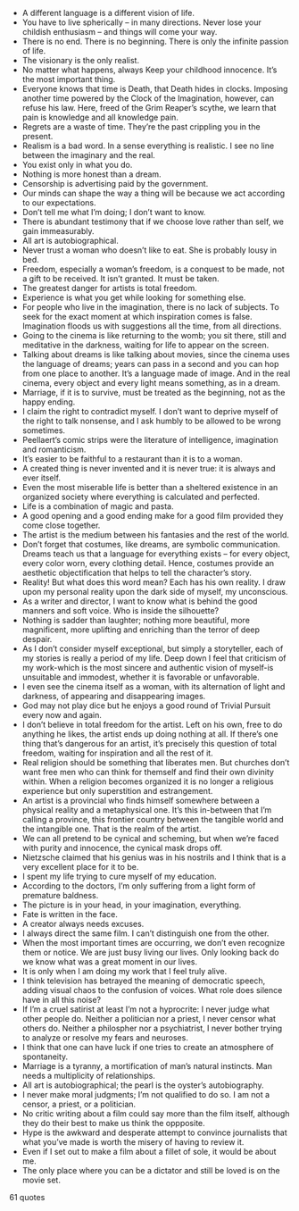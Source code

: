  - A different language is a different vision of life.
 - You have to live spherically – in many directions. Never lose your childish enthusiasm – and things will come your way.
 - There is no end. There is no beginning. There is only the infinite passion of life.
 - The visionary is the only realist.
 - No matter what happens, always Keep your childhood innocence. It’s the most important thing.
 - Everyone knows that time is Death, that Death hides in clocks. Imposing another time powered by the Clock of the Imagination, however, can refuse his law. Here, freed of the Grim Reaper’s scythe, we learn that pain is knowledge and all knowledge pain.
 - Regrets are a waste of time. They’re the past crippling you in the present.
 - Realism is a bad word. In a sense everything is realistic. I see no line between the imaginary and the real.
 - You exist only in what you do.
 - Nothing is more honest than a dream.
 - Censorship is advertising paid by the government.
 - Our minds can shape the way a thing will be because we act according to our expectations.
 - Don’t tell me what I’m doing; I don’t want to know.
 - There is abundant testimony that if we choose love rather than self, we gain immeasurably.
 - All art is autobiographical.
 - Never trust a woman who doesn’t like to eat. She is probably lousy in bed.
 - Freedom, especially a woman’s freedom, is a conquest to be made, not a gift to be received. It isn’t granted. It must be taken.
 - The greatest danger for artists is total freedom.
 - Experience is what you get while looking for something else.
 - For people who live in the imagination, there is no lack of subjects. To seek for the exact moment at which inspiration comes is false. Imagination floods us with suggestions all the time, from all directions.
 - Going to the cinema is like returning to the womb; you sit there, still and meditative in the darkness, waiting for life to appear on the screen.
 - Talking about dreams is like talking about movies, since the cinema uses the language of dreams; years can pass in a second and you can hop from one place to another. It’s a language made of image. And in the real cinema, every object and every light means something, as in a dream.
 - Marriage, if it is to survive, must be treated as the beginning, not as the happy ending.
 - I claim the right to contradict myself. I don’t want to deprive myself of the right to talk nonsense, and I ask humbly to be allowed to be wrong sometimes.
 - Peellaert’s comic strips were the literature of intelligence, imagination and romanticism.
 - It’s easier to be faithful to a restaurant than it is to a woman.
 - A created thing is never invented and it is never true: it is always and ever itself.
 - Even the most miserable life is better than a sheltered existence in an organized society where everything is calculated and perfected.
 - Life is a combination of magic and pasta.
 - A good opening and a good ending make for a good film provided they come close together.
 - The artist is the medium between his fantasies and the rest of the world.
 - Don’t forget that costumes, like dreams, are symbolic communication. Dreams teach us that a language for everything exists – for every object, every color worn, every clothing detail. Hence, costumes provide an aesthetic objectification that helps to tell the character’s story.
 - Reality! But what does this word mean? Each has his own reality. I draw upon my personal reality upon the dark side of myself, my unconscious.
 - As a writer and director, I want to know what is behind the good manners and soft voice. Who is inside the silhouette?
 - Nothing is sadder than laughter; nothing more beautiful, more magnificent, more uplifting and enriching than the terror of deep despair.
 - As I don’t consider myself exceptional, but simply a storyteller, each of my stories is really a period of my life. Deep down I feel that criticism of my work-which is the most sincere and authentic vision of myself-is unsuitable and immodest, whether it is favorable or unfavorable.
 - I even see the cinema itself as a woman, with its alternation of light and darkness, of appearing and disappearing images.
 - God may not play dice but he enjoys a good round of Trivial Pursuit every now and again.
 - I don’t believe in total freedom for the artist. Left on his own, free to do anything he likes, the artist ends up doing nothing at all. If there’s one thing that’s dangerous for an artist, it’s precisely this question of total freedom, waiting for inspiration and all the rest of it.
 - Real religion should be something that liberates men. But churches don’t want free men who can think for themself and find their own divinity within. When a religion becomes organized it is no longer a religious experience but only superstition and estrangement.
 - An artist is a provincial who finds himself somewhere between a physical reality and a metaphysical one. It’s this in-between that I’m calling a province, this frontier country between the tangible world and the intangible one. That is the realm of the artist.
 - We can all pretend to be cynical and scheming, but when we’re faced with purity and innocence, the cynical mask drops off.
 - Nietzsche claimed that his genius was in his nostrils and I think that is a very excellent place for it to be.
 - I spent my life trying to cure myself of my education.
 - According to the doctors, I’m only suffering from a light form of premature baldness.
 - The picture is in your head, in your imagination, everything.
 - Fate is written in the face.
 - A creator always needs excuses.
 - I always direct the same film. I can’t distinguish one from the other.
 - When the most important times are occurring, we don’t even recognize them or notice. We are just busy living our lives. Only looking back do we know what was a great moment in our lives.
 - It is only when I am doing my work that I feel truly alive.
 - I think television has betrayed the meaning of democratic speech, adding visual chaos to the confusion of voices. What role does silence have in all this noise?
 - If I’m a cruel satirist at least I’m not a hyprocrite: I never judge what other people do. Neither a politician nor a priest, I never censor what others do. Neither a philospher nor a psychiatrist, I never bother trying to analyze or resolve my fears and neuroses.
 - I think that one can have luck if one tries to create an atmosphere of spontaneity.
 - Marriage is a tyranny, a mortification of man’s natural instincts. Man needs a multiplicity of relationships.
 - All art is autobiographical; the pearl is the oyster’s autobiography.
 - I never make moral judgments; I’m not qualified to do so. I am not a censor, a priest, or a politician.
 - No critic writing about a film could say more than the film itself, although they do their best to make us think the oppposite.
 - Hype is the awkward and desperate attempt to convince journalists that what you’ve made is worth the misery of having to review it.
 - Even if I set out to make a film about a fillet of sole, it would be about me.
 - The only place where you can be a dictator and still be loved is on the movie set.

61 quotes